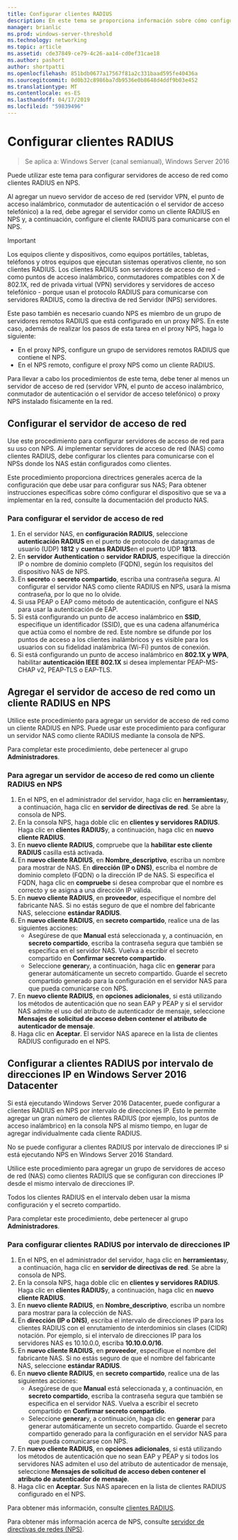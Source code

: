 ```yaml
---
title: Configurar clientes RADIUS
description: En este tema se proporciona información sobre cómo configurar clientes RADIUS para el servidor de directivas de redes en Windows Server 2016.
manager: brianlic
ms.prod: windows-server-threshold
ms.technology: networking
ms.topic: article
ms.assetid: cde37849-ce79-4c26-aa14-cd0ef31cae18
ms.author: pashort
author: shortpatti
ms.openlocfilehash: 851bdb0677a17567f81a2c331baad595fe40436a
ms.sourcegitcommit: 0d0b32c8986ba7db9536e0b8648d4ddf9b03e452
ms.translationtype: MT
ms.contentlocale: es-ES
ms.lasthandoff: 04/17/2019
ms.locfileid: "59839496"
---
```

# <a name="configure-radius-clients"></a>Configurar clientes RADIUS

>Se aplica a: Windows Server (canal semianual), Windows Server 2016

Puede utilizar este tema para configurar servidores de acceso de red como clientes RADIUS en NPS.

Al agregar un nuevo servidor de acceso de red \(servidor VPN, el punto de acceso inalámbrico, conmutador de autenticación o el servidor de acceso telefónico\) a la red, debe agregar el servidor como un cliente RADIUS en NPS y, a continuación, configure el cliente RADIUS para comunicarse con el NPS.

>[!IMPORTANT]
>Los equipos cliente y dispositivos, como equipos portátiles, tabletas, teléfonos y otros equipos que ejecutan sistemas operativos cliente, no son clientes RADIUS. Los clientes RADIUS son servidores de acceso de red - como puntos de acceso inalámbrico, conmutadores compatibles con X de 802.1X, red de privada virtual (VPN) servidores y servidores de acceso telefónico - porque usan el protocolo RADIUS para comunicarse con servidores RADIUS, como la directiva de red Servidor \(NPS\) servidores.

Este paso también es necesario cuando NPS es miembro de un grupo de servidores remotos RADIUS que está configurado en un proxy NPS. En este caso, además de realizar los pasos de esta tarea en el proxy NPS, haga lo siguiente:

- En el proxy NPS, configure un grupo de servidores remotos RADIUS que contiene el NPS.
- En el NPS remoto, configure el proxy NPS como un cliente RADIUS.

Para llevar a cabo los procedimientos de este tema, debe tener al menos un servidor de acceso de red \(servidor VPN, el punto de acceso inalámbrico, conmutador de autenticación o el servidor de acceso telefónico\) o proxy NPS instalado físicamente en la red.

## <a name="configure-the-network-access-server"></a>Configurar el servidor de acceso de red

Use este procedimiento para configurar servidores de acceso de red para su uso con NPS. Al implementar servidores de acceso de red (NAS) como clientes RADIUS, debe configurar los clientes para comunicarse con el NPSs donde los NAS están configurados como clientes.

Este procedimiento proporciona directrices generales acerca de la configuración que debe usar para configurar sus NAS; Para obtener instrucciones específicas sobre cómo configurar el dispositivo que se va a implementar en la red, consulte la documentación del producto NAS.

### <a name="to-configure-the-network-access-server"></a>Para configurar el servidor de acceso de red

1. En el servidor NAS, en **configuración RADIUS**, seleccione **autenticación RADIUS** en el puerto de protocolo de datagramas de usuario (UDP) **1812** y **cuentas RADIUS**en el puerto UDP **1813**.
2. En **servidor Authentication** o **servidor RADIUS**, especifique la dirección IP o nombre de dominio completo (FQDN), según los requisitos del dispositivo NAS de NPS. 
3. En **secreto** o **secreto compartido**, escriba una contraseña segura. Al configurar el servidor NAS como cliente RADIUS en NPS, usará la misma contraseña, por lo que no lo olvide.
4. Si usa PEAP o EAP como método de autenticación, configure el NAS para usar la autenticación de EAP.
5. Si está configurando un punto de acceso inalámbrico en **SSID**, especifique un identificador \(SSID\), que es una cadena alfanumérica que actúa como el nombre de red. Este nombre se difunde por los puntos de acceso a los clientes inalámbricos y es visible para los usuarios con su fidelidad inalámbrica \(Wi-Fi\) puntos de conexión.
6. Si está configurando un punto de acceso inalámbrico en **802.1X y WPA**, habilitar **autenticación IEEE 802.1X** si desea implementar PEAP-MS-CHAP v2, PEAP-TLS o EAP-TLS.

## <a name="add-the-network-access-server-as-a-radius-client-in-nps"></a>Agregar el servidor de acceso de red como un cliente RADIUS en NPS

Utilice este procedimiento para agregar un servidor de acceso de red como un cliente RADIUS en NPS. Puede usar este procedimiento para configurar un servidor NAS como cliente RADIUS mediante la consola de NPS.

Para completar este procedimiento, debe pertenecer al grupo **Administradores**.

### <a name="to-add-a-network-access-server-as-a-radius-client-in-nps"></a>Para agregar un servidor de acceso de red como un cliente RADIUS en NPS

1. En el NPS, en el administrador del servidor, haga clic en **herramientas**y, a continuación, haga clic en **servidor de directivas de red**. Se abre la consola de NPS.
2. En la consola NPS, haga doble clic en **clientes y servidores RADIUS**. Haga clic en **clientes RADIUS**y, a continuación, haga clic en **nuevo cliente RADIUS**. 
3. En **nuevo cliente RADIUS**, compruebe que la **habilitar este cliente RADIUS** casilla está activada.
4. En **nuevo cliente RADIUS**, en **Nombre_descriptivo**, escriba un nombre para mostrar de NAS. En **dirección (IP o DNS)**, escriba el nombre de dominio completo (FQDN) o la dirección IP de NAS. Si especifica el FQDN, haga clic en **compruebe** si desea comprobar que el nombre es correcto y se asigna a una dirección IP válida. 
5. En **nuevo cliente RADIUS**, en **proveedor**, especifique el nombre del fabricante NAS. Si no estás seguro de que el nombre del fabricante NAS, seleccione **estándar RADIUS**.
6. En **nuevo cliente RADIUS**, en **secreto compartido**, realice una de las siguientes acciones:
    - Asegúrese de que **Manual** está seleccionada y, a continuación, en **secreto compartido**, escriba la contraseña segura que también se especifica en el servidor NAS. Vuelva a escribir el secreto compartido en **Confirmar secreto compartido**.
    - Seleccione **generar**y, a continuación, haga clic en **generar** para generar automáticamente un secreto compartido. Guarde el secreto compartido generado para la configuración en el servidor NAS para que pueda comunicarse con NPS.
7. En **nuevo cliente RADIUS**, en **opciones adicionales**, si está utilizando los métodos de autenticación que no sean EAP y PEAP y si el servidor NAS admite el uso del atributo de autenticador de mensaje, seleccione **Mensajes de solicitud de acceso deben contener el atributo de autenticador de mensaje**.
8. Haga clic en **Aceptar**. El servidor NAS aparece en la lista de clientes RADIUS configurado en el NPS.

## <a name="configure-radius-clients-by-ip-address-range-in-windows-server-2016-datacenter"></a>Configurar a clientes RADIUS por intervalo de direcciones IP en Windows Server 2016 Datacenter

Si está ejecutando Windows Server 2016 Datacenter, puede configurar a clientes RADIUS en NPS por intervalo de direcciones IP. Esto le permite agregar un gran número de clientes RADIUS (por ejemplo, los puntos de acceso inalámbrico) en la consola NPS al mismo tiempo, en lugar de agregar individualmente cada cliente RADIUS.

No se puede configurar a clientes RADIUS por intervalo de direcciones IP si está ejecutando NPS en Windows Server 2016 Standard.

Utilice este procedimiento para agregar un grupo de servidores de acceso de red (NAS) como clientes RADIUS que se configuran con direcciones IP desde el mismo intervalo de direcciones IP.

Todos los clientes RADIUS en el intervalo deben usar la misma configuración y el secreto compartido.

Para completar este procedimiento, debe pertenecer al grupo **Administradores**.

### <a name="to-set-up-radius-clients-by-ip-address-range"></a>Para configurar clientes RADIUS por intervalo de direcciones IP

1. En el NPS, en el administrador del servidor, haga clic en **herramientas**y, a continuación, haga clic en **servidor de directivas de red**. Se abre la consola de NPS.
2. En la consola NPS, haga doble clic en **clientes y servidores RADIUS**. Haga clic en **clientes RADIUS**y, a continuación, haga clic en **nuevo cliente RADIUS**.
3. En **nuevo cliente RADIUS**, en **Nombre_descriptivo**, escriba un nombre para mostrar para la colección de NAS.
4. En **dirección \(IP o DNS\)**, escriba el intervalo de direcciones IP para los clientes RADIUS con el enrutamiento de interdominios sin clases \(CIDR\) notación. Por ejemplo, si el intervalo de direcciones IP para los servidores NAS es 10.10.0.0, escriba **10.10.0.0/16**.
5. En **nuevo cliente RADIUS**, en **proveedor**, especifique el nombre del fabricante NAS. Si no estás seguro de que el nombre del fabricante NAS, seleccione **estándar RADIUS**.
6. En **nuevo cliente RADIUS**, en **secreto compartido**, realice una de las siguientes acciones:
    - Asegúrese de que **Manual** está seleccionada y, a continuación, en **secreto compartido**, escriba la contraseña segura que también se especifica en el servidor NAS. Vuelva a escribir el secreto compartido en **Confirmar secreto compartido**.
    - Seleccione **generar**y, a continuación, haga clic en **generar** para generar automáticamente un secreto compartido. Guarde el secreto compartido generado para la configuración en el servidor NAS para que pueda comunicarse con NPS.
7. En **nuevo cliente RADIUS**, en **opciones adicionales**, si está utilizando los métodos de autenticación que no sean EAP y PEAP y si todos los servidores NAS admiten el uso del atributo de autenticador de mensaje, seleccione  **Mensajes de solicitud de acceso deben contener el atributo de autenticador de mensaje**.
8. Haga clic en **Aceptar**. Sus NAS aparecen en la lista de clientes RADIUS configurado en el NPS.

Para obtener más información, consulte [clientes RADIUS](nps-radius-clients.md).

Para obtener más información acerca de NPS, consulte [servidor de directivas de redes (NPS)](nps-top.md).